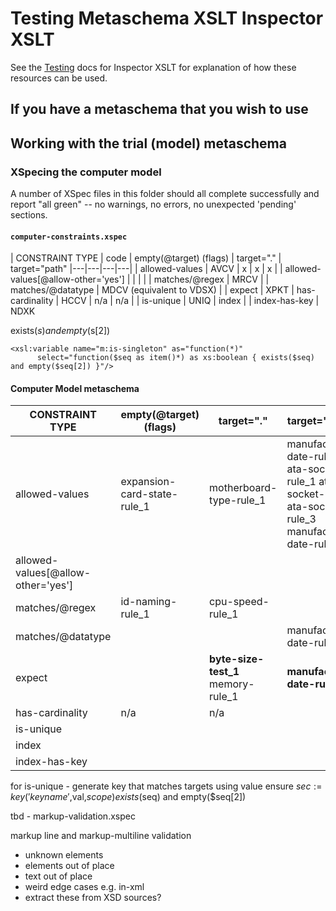 # Testing Metaschema XSLT Inspector XSLT

See the [Testing](../Testing.md) docs for Inspector XSLT for explanation of how these resources can be used.

## If you have a metaschema that you wish to use

## Working with the trial (model) metaschema

### XSpecing the computer model

A number of XSpec files in this folder should all complete successfully and report "all green" -- no warnings, no errors, no unexpected 'pending' sections.

#### `computer-constraints.xspec`


| CONSTRAINT TYPE    | code | empty(@target) (flags) | target="."  | target="path"
|---|---|---|---|
| allowed-values     | AVCV   |  x | x | x |
| allowed-values[@allow-other='yes']     |    |     |  |
| matches/@regex     | MRCV |
| matches/@datatype  | MDCV (equivalent to VDSX) |
| expect             | XPKT
| has-cardinality    | HCCV | n/a | n/a |
| is-unique          | UNIQ
| index              | 
| index-has-key      | NDXK

exists($s) and empty($s[2])

```
<xsl:variable name="m:is-singleton" as="function(*)"
      select="function($seq as item()*) as xs:boolean { exists($seq) and empty($seq[2]) }"/>
```

#### Computer Model metaschema

| CONSTRAINT TYPE    | empty(@target) (flags) | target="."  | target="path"
|---|---|---|---|
| allowed-values     | expansion-card-state-rule_1   | motherboard-type-rule_1  | manufacture-date-rule_1  ata-socket-rule_1 ata-socket-rule_2 ata-socket-rule_3 manufacture-date-rule_1
| allowed-values[@allow-other='yes']     |    |     |  |
| matches/@regex     | id-naming-rule_1   | cpu-speed-rule_1   |
| matches/@datatype  |     |     | manufacture-date-rule_3
| expect             |     | **byte-size-test_1** memory-rule_1   | **manufacture-date-rule_2**
| has-cardinality    | n/a | n/a |  |
| is-unique          |     |     |  |
| index              |     |     |  |
| index-has-key      |     |     |  |

for is-unique - generate key that matches targets using value
  ensure
     $sec :=key('keyname',$val,$scope) exists($seq) and empty($seq[2])

tbd - markup-validation.xspec

markup line and markup-multiline validation

- unknown elements
- elements out of place
- text out of place
- weird edge cases e.g. in-xml
- extract these from XSD sources?